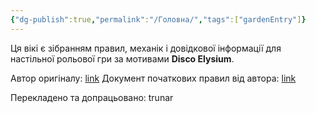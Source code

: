```yaml
---
{"dg-publish":true,"permalink":"/Головна/","tags":["gardenEntry"]}
---
```


Ця вікі є зібранням правил, механік і довідкової інформації для настільної рольової гри за мотивами **Disco Elysium**.

Автор оригіналу: [link](https://www.reddit.com/user/Vega_Fontana/)
Документ початкових правил від автора: [link](https://docs.google.com/document/d/18-Q_i4mUfZyTYD60DBD8TClUjdgWEKeRIdFiNhzCV2g/edit?tab=t.0)

Перекладено та допрацьовано: trunar